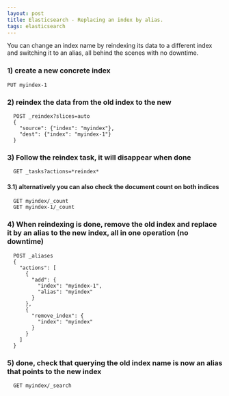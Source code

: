 ```yaml
---
layout: post
title: Elasticsearch - Replacing an index by alias.
tags: elasticsearch
---
```


You can change an index name by reindexing its data to a different index and switching it to an alias, all behind the scenes with no downtime.

### 1) create a new concrete index

`PUT myindex-1`


### 2) reindex the data from the old index to the new

```
  POST _reindex?slices=auto
  {
    "source": {"index": "myindex"},
    "dest": {"index": "myindex-1"}
  }
```


### 3) Follow the reindex task, it will disappear when done
```
  GET _tasks?actions=*reindex*
```
  
#### 3.1) alternatively you can also check the document count on both indices

```
  GET myindex/_count
  GET myindex-1/_count
```


### 4) When reindexing is done, remove the old index and replace it by an alias to the new index, all in one operation (no downtime)

```
  POST _aliases
  {
    "actions": [
      {
        "add": {
          "index": "myindex-1",
          "alias": "myindex"
        }
      },
      {
        "remove_index": {
          "index": "myindex"
        }
      }
    ]
  }
```



### 5) done, check that querying the old index name is now an alias that points to the new index

```
  GET myindex/_search
```